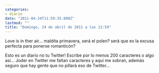 ```yaml
---
categories:
- diario
date: "2011-04-24T11:59:35.000Z"
lastmod: ""
title: "Domingo, 24 de abril de 2011 a las 12:59"
---
```


Love is in ther air... maldita primavera, será el polen? será que es la excusa perfecta para ponerse romanticón? 


Esto es un diario no tu Twitter! Escribe por lo menos 200 caracteres o algo así­... Joder en Twitter me faltan caracteres y aquí­ me sobran, además seguro que hay gente que no pillará eso de Twitter...